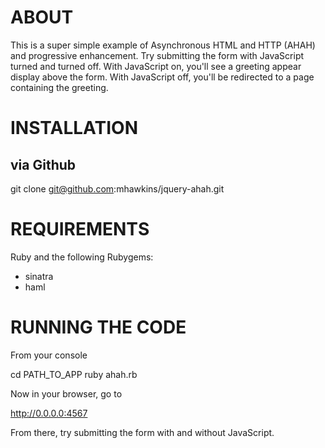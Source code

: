 # ABOUT
This is a super simple example of Asynchronous HTML and HTTP (AHAH) and progressive enhancement.  Try submitting the form with JavaScript turned and turned off.  With JavaScript on, you'll see a greeting appear display above the form.  With JavaScript off, you'll be redirected to a page containing the greeting.

# INSTALLATION

## via Github

   git clone git@github.com:mhawkins/jquery-ahah.git
   
# REQUIREMENTS

Ruby and the following Rubygems:

* sinatra
* haml

# RUNNING THE CODE

From your console

   cd PATH_TO_APP
   ruby ahah.rb
   
Now in your browser, go to

   http://0.0.0.0:4567
   
From there, try submitting the form with and without JavaScript.
